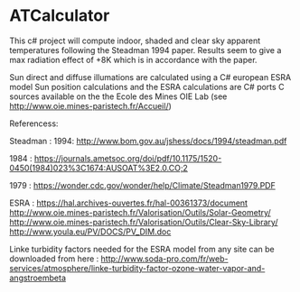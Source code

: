 # ATCalculator
This c# project will compute indoor, shaded and clear sky apparent temperatures following the Steadman 1994 paper. 
Results seem to give a max radiation effect of +8K which is in accordance with the paper.

Sun direct and diffuse illumations are calculated using a C# european ESRA model
Sun position calculations and the ESRA calculations are C# ports C sources available on the  the Ecole des Mines OIE Lab (see http://www.oie.mines-paristech.fr/Accueil/)

Referencess:

Steadman : 
1994: http://www.bom.gov.au/jshess/docs/1994/steadman.pdf

1984 : https://journals.ametsoc.org/doi/pdf/10.1175/1520-0450(1984)023%3C1674:AUSOAT%3E2.0.CO;2

1979 : https://wonder.cdc.gov/wonder/help/Climate/Steadman1979.PDF

ESRA : 
https://hal.archives-ouvertes.fr/hal-00361373/document
http://www.oie.mines-paristech.fr/Valorisation/Outils/Solar-Geometry/
http://www.oie.mines-paristech.fr/Valorisation/Outils/Clear-Sky-Library/
http://www.youla.eu/PV/DOCS/PV_DIM.doc

Linke turbidity factors needed for the ESRA model from any site can be downloaded from here :
http://www.soda-pro.com/fr/web-services/atmosphere/linke-turbidity-factor-ozone-water-vapor-and-angstroembeta


